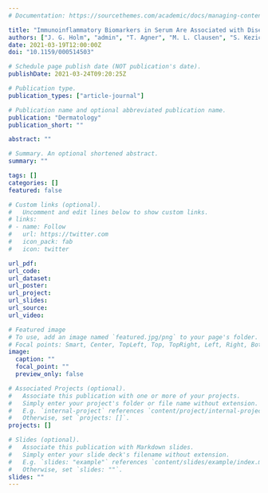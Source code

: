 ```yaml
---
# Documentation: https://sourcethemes.com/academic/docs/managing-content/

title: "Immunoinflammatory Biomarkers in Serum Are Associated with Disease Severity in Atopic Dermatitis"
authors: ["J. G. Holm", "admin", "T. Agner", "M. L. Clausen", "S. Kezic", "R. J. Tanaka", "S. F. Thomsen"]
date: 2021-03-19T12:00:00Z
doi: "10.1159/000514503"

# Schedule page publish date (NOT publication's date).
publishDate: 2021-03-24T09:20:25Z

# Publication type.
publication_types: ["article-journal"]

# Publication name and optional abbreviated publication name.
publication: "Dermatology"
publication_short: ""

abstract: ""

# Summary. An optional shortened abstract.
summary: ""

tags: []
categories: []
featured: false

# Custom links (optional).
#   Uncomment and edit lines below to show custom links.
# links:
# - name: Follow
#   url: https://twitter.com
#   icon_pack: fab
#   icon: twitter

url_pdf:
url_code:
url_dataset:
url_poster:
url_project:
url_slides:
url_source:
url_video:

# Featured image
# To use, add an image named `featured.jpg/png` to your page's folder. 
# Focal points: Smart, Center, TopLeft, Top, TopRight, Left, Right, BottomLeft, Bottom, BottomRight.
image:
  caption: ""
  focal_point: ""
  preview_only: false

# Associated Projects (optional).
#   Associate this publication with one or more of your projects.
#   Simply enter your project's folder or file name without extension.
#   E.g. `internal-project` references `content/project/internal-project/index.md`.
#   Otherwise, set `projects: []`.
projects: []

# Slides (optional).
#   Associate this publication with Markdown slides.
#   Simply enter your slide deck's filename without extension.
#   E.g. `slides: "example"` references `content/slides/example/index.md`.
#   Otherwise, set `slides: ""`.
slides: ""
---
```

